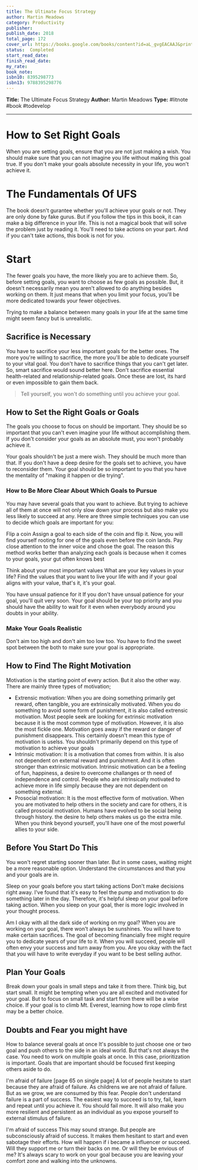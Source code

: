 ```yaml
---
title: The Ultimate Focus Strategy
author: Martin Meadows
category: Productivity
publisher: 
publish_date: 2018
total_page: 172
cover_url: https://books.google.com/books/content?id=aL_gvgEACAAJ&printsec=frontcover&img=1&zoom=1&source=gbs_api
status:  Completed
start_read_date: 
finish_read_date: 
my_rate: 
book_note: 
isbn10: 8395298773
isbn13: 9788395298776
---
```

**Title:** The Ultimate Focus Strategy
**Author:** Martin Meadows
**Type:** #litnote #book #todevelop 

---
# How to Set Right Goals
When you are setting goals, ensure that you are not just making a wish. You should make sure that you can not imagine you life without making this goal true. If you don't make your goals absolute necessity in your life, you won't achieve it.

# The Fundamentals Of UFS
The book doesn't gurantee whether you'll achieve your goals or not. They are only done by fake gurus. But if you follow the tips in this book, it can make a big difference in your life. This is not a magical book that will solve the problem just by reading it. You'll need to take actions on your part. And if you can't take actions, this book is not for you.

# Start
The fewer goals you have, the more likely you are to achieve them. So, before setting goals, you want to choose as few goals as possible. But, it doesn't necessarily mean you aren't allowed to do anything besides working on them. It just means that when you limit your focus, you'll be more dedicated towards your fewer objectives.

Trying to make a balance between many goals in your life at the same time might seem fancy but is unrealistic.

## Sacrifice is Necessary
You have to sacrifice your less important goals for the better ones. The more you're willing to sacrifice, the more you'll be able to dedicate yourself to your vital goal.
You don't have to sacrifice things that you can't get later. So, smart sacrifice would sound better here. Don't sacrifice essential health-related and relationship-related goals. Once these are lost, its hard or even impossible to gain them back.

> Tell yourself, you won't do something until you achieve your goal.

## How to Set the Right Goals or Goals

The goals you choose to focus on should be important. They should be so important that you can't even imagine your life without accomplishing them. If you don't consider your goals as an absolute must, you won't probably achieve it.

Your goals shouldn't be just a mere wish. They should be much more than that. If you don't have a deep desire for the goals set to achieve, you have to reconsider them. Your goal should be so important to you that you have the mentality of "making it happen or die trying".

### How to Be More Clear About Which Goals to Pursue
You may have several goals that you want to achieve. But trying to achieve all of them at once will not only slow down your process but also make you less likely to succeed at any. Here are three simple techniques you can use to decide which goals are important for you:

Flip a coin
 Assign a goal to each side of the coin and flip it. Now, you will find yourself rooting for one of the goals even before the coin lands. Pay close attention to the inner voice and chose the goal.
 The reason this method works better than analyzing each goals is because when it comes to your goals, your gut often knows best

Think about your most important values
 What are your key values in your life? Find the values that you want to live your life with and if your goal aligns with your value, that's it, it's your goal.
 
You have unsual patience for it
 If you don't have unsual patience for your goal, you'll quit very soon. Your goal should be your top priority and you should have the ability to wait for it even when everybody around you doubts in your ability.
 
### Make Your Goals Realistic
Don't aim too high and don't aim too low too. You have to find the sweet spot between the both to make sure your goal is appropriate.

## How to Find The Right Motivation
Motivation is the starting point of every action. But it also the other way. There are mainly three types of motivation;
- Extrensic motivation: When you are doing something primarily get reward, often tangible, you are extrinsically motivated. When you do something to avoid some form of punishment, it is also called extrensic motivation. Most people seek are looking for extrinsic motivation because it is the most common type of motivation. However, it is also the most fickle one. Motivation goes away if the reward or danger of punishment disappears. This certainly doesn't mean this type of motivation is uselss. You shouldn't primarily depend on this type of motivation to achieve your goals
- Intrinsic motivation: It is a motivation that comes from within. It is also not dependent on external reward and punishment. And it is often stronger than extrinsic motivation. Intrinsic motivation can be a feeling of fun, happiness, a desire to overcome challanges or th need of independence and control. People who are intrinsically motivated to achieve more in life simply because they are not dependent on something external.
- Prosocial motivation: It is the most effective form of motivation. When you are motivated to help others in the society and care for others, it is called prosocial motivation. Humans have evolved to be social being through history. the desire to help others makes us go the extra mile. When you think beyond yourself, you'll have one of the most powerful allies to your side.

## Before You Start Do This
You won't regret starting sooner than later. But in some cases, waiting might be a more reasonable option. Understand the circumstances and that you and your goals are in. 

Sleep on your goals before you start taking actions
 Don't make decisions right away. I've found that it's easy to feel the pump and motivation to do something later in the day. Therefore, it's helpful sleep on your goal before taking action.
 When you sleep on your goal, ther is more logic involved in your thought process. 
 
Am I okay with all the dark side of working on my goal?
 When you are working on your goal, there won't always be sunshines. You will have to make certain sacrifices. The goal of becoming financially free might require you to dedicate years of your life to it. 
 When you will succeed, people will often envy your success and turn away from you.
 Are you okay with the fact that you will have to write everyday if you want to be best selling author.
 
 ## Plan Your Goals
 Break down your goals in small steps and take it from there. Think big, but start small. It might be tempting when you are all excited and motivated for your goal. But to focus on small task and start from there will be a wise choice. If your goal is to climb Mt. Everest, learning how to rope climb first may be a better choice.
 
 ## Doubts and Fear you might have
 How to balance several goals at once
  It's possible to just choose one or two goal and push others to the side in an ideal world. But that's not always the case. You need to work on multiple goals at once. In this case, prioritization is important. Goals that are important should be focused first keeping others aside to do.
  
  I'm afraid of failure [page 65 on single page]
   A lot of people hesitate to start because they are afraid of failure. As childrens we are not afraid of failure. But as we grow, we are consumed by this fear. People don't understand failure is a part of success. The easiest way to succeed is to try, fail, learn and repeat until you achieve it.
   You should fail more. It will also make you more resilient and persistent as an individual as you expose yourself to external stimulus of failure.
   
  I'm afraid of success
   This may sound strange. But people are subconsciously afraid of success. It makes them hesitant to start and even sabotage their efforts.
   How will happen if i became a influencer or succeed. Will they support me or turn their backs on me. Or will they be envious of me?
   It's always scary to work on your goal because you are leaving your comfort  zone and walking into the unknowns.